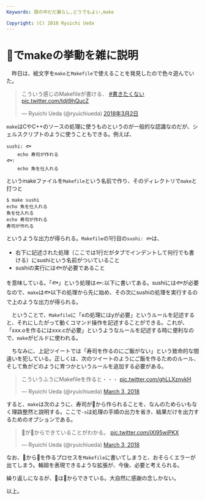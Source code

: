 ```yaml
---
Keywords: 頭の中だだ漏らし,どうでもよい,make

Copyright: (C) 2018 Ryuichi Ueda
---
```


# 🍣でmakeの挙動を雑に説明

　昨日は、絵文字を`make`と`Makefile`で使えることを発見したので色々遊んでいた。

<blockquote class="twitter-tweet" data-lang="ja"><p lang="ja" dir="ltr">こういう感じのMakefileが書ける． <a href="https://twitter.com/hashtag/%E6%9B%B8%E3%81%8D%E3%81%9F%E3%81%8F%E3%81%AA%E3%81%84?src=hash&amp;ref_src=twsrc%5Etfw">#書きたくない</a> <a href="https://t.co/tdjl9hQucZ">pic.twitter.com/tdjl9hQucZ</a></p>&mdash; Ryuichi Ueda (@ryuichiueda) <a href="https://twitter.com/ryuichiueda/status/969543815362093056?ref_src=twsrc%5Etfw">2018年3月2日</a></blockquote>
<script async src="https://platform.twitter.com/widgets.js" charset="utf-8"></script>

`make`はCやC++のソースの処理に使うものというのが一般的な認識なのだが、シェルスクリプトのように使うこともできる。例えば、

```
sushi: 🐟
	echo 寿司が作れる
🐟:
	echo 魚を仕入れる
```

というmakeファイルを`Makefile`という名前で作り、そのディレクトリで`make`と打つと

```
$ make sushi
echo 魚を仕入れる
魚を仕入れる
echo 寿司が作れる
寿司が作れる
``` 

というような出力が得られる。`Makefile`の1行目の`sushi: 🐟`は、

* 右下に記述された処理（ここでは1行だがタブでインデントして何行でも書ける）にsushiという名前がついていること
* sushiの実行には🐟が必要であること

を意味している。「🐟」という処理は`🐟:`以下に書いてある。sushiには🐟が必要なので、`make`は🐟以下の処理から先に始め、その次にsushiの処理を実行するので上のような出力が得られる。

　ということで、`Makefile`に「xの処理にはyが必要」というルールを記述すると、それにしたがって動くコマンド操作を記述することができる。これが、「xxx.oを作るにはxxx.cが必要」というようなルールを記述する時に便利なので、`make`がビルドに使われる。

　ちなみに、上記ツイートでは「寿司を作るのにご飯がない」という致命的な間違いを犯している。正しくは、次のツイートのようにご飯を作るためのルール、そして魚がどのように育つかというルールを追加する必要がある。

<blockquote class="twitter-tweet" data-partner="tweetdeck"><p lang="ja" dir="ltr">こういうふうにMakefileを作ると・・・ <a href="https://t.co/ghLLXznykH">pic.twitter.com/ghLLXznykH</a></p>&mdash; Ryuichi Ueda (@ryuichiueda) <a href="https://twitter.com/ryuichiueda/status/969753245764665344?ref_src=twsrc%5Etfw">March 3, 2018</a></blockquote>
<script async src="https://platform.twitter.com/widgets.js" charset="utf-8"></script>

すると、`make`は次のように、寿司が💩から作られることを、なんのためらいもなく理路整然と説明する。ここで`-s`は処理の手順の出力を省き、結果だけを出力するためのオプションである。

<blockquote class="twitter-tweet" data-partner="tweetdeck"><p lang="ja" dir="ltr">🍣が💩からできていることがわかる。 <a href="https://t.co/iXl95wiPKX">pic.twitter.com/iXl95wiPKX</a></p>&mdash; Ryuichi Ueda (@ryuichiueda) <a href="https://twitter.com/ryuichiueda/status/969753388672892929?ref_src=twsrc%5Etfw">March 3, 2018</a></blockquote>
<script async src="https://platform.twitter.com/widgets.js" charset="utf-8"></script>

なお、🍣から💩を作るプロセスを`Makefile`に書いてしまうと、おそらくエラーが出てしまう。輪廻を表現できるような拡張が、今後、必要と考えられる。

繰り返しになるが、🍣は💩からできている。大自然に感謝の念しかない。


以上。
